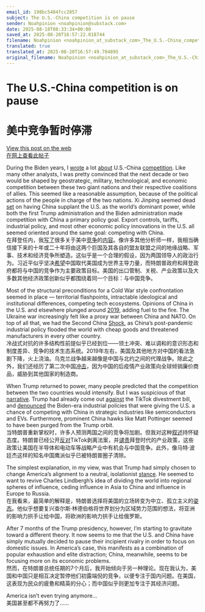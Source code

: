 ```yaml
---
email_id: 198bc5484fcc2857
subject: The U.S.-China competition is on pause
sender: Noahpinion <noahpinion@substack.com>
date: 2025-08-18T08:33:34+00:00
saved_at: 2025-08-20T16:57:22.018744
filename: Noahpinion <noahpinion_at_substack_com>_The_U.S.-China_competition_is_on_pause_20250818_083334.md
translated: true
translated_at: 2025-08-20T16:57:49.704895
original_filename: Noahpinion <noahpinion_at_substack_com>_The_U.S.-China_competition_is_on_pause_20250818_083334.md
---
```


# The U.S.-China competition is on pause  
# 美中竞争暂时停滞

[View this post on the web](https://www.noahpinion.blog/p/the-us-china-competition-is-on-pause)  
[在网上查看此帖子](https://www.noahpinion.blog/p/the-us-china-competition-is-on-pause)

During the Biden years, I [wrote](https://substack.com/redirect/10f68a50-c602-4929-9dd0-f5d712df21e4?j=eyJ1IjoiMjBsbmJwIn0.KztYzEWpJOR2MnnIg5ijVYRyTJF67hinhCJnHuA6bbA) a lot [about](https://substack.com/redirect/e2134b34-3324-405c-9985-82a39e0530d4?j=eyJ1IjoiMjBsbmJwIn0.KztYzEWpJOR2MnnIg5ijVYRyTJF67hinhCJnHuA6bbA) U.S.-China [competition](https://substack.com/redirect/c8db32a6-c1df-4c3f-b2f2-b210e9f37f56?j=eyJ1IjoiMjBsbmJwIn0.KztYzEWpJOR2MnnIg5ijVYRyTJF67hinhCJnHuA6bbA). Like many other analysts, I was pretty convinced that the next decade or two would be shaped by geostrategic, military, technological, and economic competition between these two giant nations and their respective coalitions of allies. This seemed like a reasonable assumption, because of the political actions of the people in charge of the two nations. Xi Jinping seemed dead [set](https://substack.com/redirect/bd1fb863-01b6-40c8-b338-416b7fd25ad7?j=eyJ1IjoiMjBsbmJwIn0.KztYzEWpJOR2MnnIg5ijVYRyTJF67hinhCJnHuA6bbA) on having China supplant the U.S. as the world’s dominant power, while both the first Trump administration and the Biden administration made competition with China a primary policy goal. Export controls, tariffs, industrial policy, and most other economic policy innovations in the U.S. all seemed oriented around the same goal: competing with China.  
在拜登任内，我[写了](https://substack.com/redirect/10f68a50-c602-4929-9dd0-f5d712df21e4?j=eyJ1IjoiMjBsbmJwIn0.KztYzEWpJOR2MnnIg5ijVYRyTJF67hinhCJnHuA6bbA)很多关于美中[竞争](https://substack.com/redirect/c8db32a6-c1df-4c3f-b2f2-b210e9f37f56?j=eyJ1IjoiMjBsbmJwIn0.KztYzEWpJOR2MnnIg5ijVYRyTJF67hinhCJnHuA6bbA)的[内容](https://substack.com/redirect/e2134b34-3324-405c-9985-82a39e0530d4?j=eyJ1IjoiMjBsbmJwIn0.KztYzEWpJOR2MnnIg5ijVYRyTJF67hinhCJnHuA6bbA)。像许多其他分析师一样，我相当确信接下来的十年或二十年将由这两个巨国及其各自的盟友联盟之间的地缘战略、军事、技术和经济竞争所塑造。这似乎是一个合理的假设，因为两国领导人的政治行为。习近平似乎坚决[希望](https://substack.com/redirect/bd1fb863-01b6-40c8-b338-416b7fd25ad7?j=eyJ1IjoiMjBsbmJwIn0.KztYzEWpJOR2MnnIg5ijVYRyTJF67hinhCJnHuA6bbA)中国取代美国成为世界主导力量，而特朗普政府和拜登政府都将与中国的竞争作为主要政策目标。美国的出口管制、关税、产业政策以及大多数其他经济政策创新似乎都围绕着同一个目标：与中国竞争。

Most of the structural preconditions for a Cold War style confrontation seemed in place — territorial flashpoints, intractable ideological and institutional differences, competing tech ecosystems. Opinions of China in the U.S. and elsewhere plunged around [2019](https://substack.com/redirect/e1ad2676-0136-4a6b-8576-ba025d09438d?j=eyJ1IjoiMjBsbmJwIn0.KztYzEWpJOR2MnnIg5ijVYRyTJF67hinhCJnHuA6bbA), adding fuel to the fire. The Ukraine war increasingly felt like a proxy war between China and NATO. On top of all that, we had the Second China [Shock](https://substack.com/redirect/14898691-1995-4ca0-9d18-266dcb29eee3?j=eyJ1IjoiMjBsbmJwIn0.KztYzEWpJOR2MnnIg5ijVYRyTJF67hinhCJnHuA6bbA), as China’s post-pandemic industrial policy flooded the world with cheap goods and threatened manufacturers in every other country.  
冷战式对抗的许多结构性前提似乎已经到位——领土冲突、难以调和的意识形态和制度差异、竞争的技术生态系统。2019年左右，美国及其他地方对中国的看法急剧下降，火上浇油。乌克兰战争越来越像是中国与北约之间的代理战争。除此之外，我们还经历了第二次中国[冲击](https://substack.com/redirect/14898691-1995-4ca0-9d18-266dcb29eee3?j=eyJ1IjoiMjBsbmJwIn0.KztYzEWpJOR2MnnIg5ijVYRyTJF67hinhCJnHuA6bbA)，因为中国的后疫情产业政策向全球倾销廉价商品，威胁到其他国家的制造商。

When Trump returned to power, many people predicted that the competition between the two countries would intensify. But I was suspicious of that [narrative](https://substack.com/redirect/1dccf208-6caa-4b78-bf33-1aa0d4c46007?j=eyJ1IjoiMjBsbmJwIn0.KztYzEWpJOR2MnnIg5ijVYRyTJF67hinhCJnHuA6bbA). Trump had already come out [against](https://substack.com/redirect/cd2201eb-13e7-43e0-a249-fb6d4427fcc5?j=eyJ1IjoiMjBsbmJwIn0.KztYzEWpJOR2MnnIg5ijVYRyTJF67hinhCJnHuA6bbA) the TikTok divestment bill, and [denounced](https://substack.com/redirect/545dc609-2f21-4d81-8dbd-277d0878e067?j=eyJ1IjoiMjBsbmJwIn0.KztYzEWpJOR2MnnIg5ijVYRyTJF67hinhCJnHuA6bbA) the Biden-era industrial policies that were giving the U.S. a chance of competing with China in strategic industries like semiconductors and EVs. Furthermore, prominent China hawks like Matt Pottinger seemed to have been purged from the Trump orbit.  
当特朗普重新掌权时，许多人预测两国之间的竞争将加剧。但我对这种[叙述](https://substack.com/redirect/1dccf208-6caa-4b78-bf33-1aa0d4c46007?j=eyJ1IjoiMjBsbmJwIn0.KztYzEWpJOR2MnnIg5ijVYRyTJF67hinhCJnHuA6bbA)持怀疑态度。特朗普已经公开[反对](https://substack.com/redirect/cd2201eb-13e7-43e0-a249-fb6d4427fcc5?j=eyJ1IjoiMjBsbmJwIn0.KztYzEWpJOR2MnnIg5ijVYRyTJF67hinhCJnHuA6bbA)TikTok剥离法案，并[谴责](https://substack.com/redirect/545dc609-2f21-4d81-8dbd-277d0878e067?j=eyJ1IjoiMjBsbmJwIn0.KztYzEWpJOR2MnnIg5ijVYRyTJF67hinhCJnHuA6bbA)拜登时代的产业政策，这些政策让美国在半导体和电动车等战略产业中有机会与中国竞争。此外，像马特·波廷杰这样的知名中国鹰派似乎已被特朗普圈子清除。

The simplest explanation, in my view, was that Trump had simply chosen to change America’s alignment to a neutral, isolationist [stance](https://substack.com/redirect/dfb2616a-c2b0-487c-8f02-f6413db9f2cd?j=eyJ1IjoiMjBsbmJwIn0.KztYzEWpJOR2MnnIg5ijVYRyTJF67hinhCJnHuA6bbA). He seemed to want to revive Charles Lindbergh’s idea of dividing the world into regional spheres of influence, ceding influence in Asia to China and influence in Europe to Russia.  
在我看来，最简单的解释是，特朗普选择将美国的立场转变为中立、孤立主义的[姿态](https://substack.com/redirect/dfb2616a-c2b0-487c-8f02-f6413db9f2cd?j=eyJ1IjoiMjBsbmJwIn0.KztYzEWpJOR2MnnIg5ijVYRyTJF67hinhCJnHuA6bbA)。他似乎想要复兴查尔斯·林德伯格将世界划分为区域势力范围的想法，将亚洲的影响力拱手让给中国，将欧洲的影响力拱手让给俄罗斯。

After 7 months of the Trump presidency, however, I’m starting to gravitate toward a different theory. It now seems to me that the U.S. and China have simply mutually decided to pause their incipient rivalry in order to focus on domestic issues. In America’s case, this manifests as a combination of popular exhaustion and elite distraction; China, meanwhile, seems to be focusing more on its economic problems.  
然而，在特朗普总统任期的7个月后，我开始倾向于另一种理论。现在我认为，美国和中国只是相互决定暂停他们初露端倪的竞争，以便专注于国内问题。在美国，这表现为民众的疲惫和精英的分心；而中国似乎则更加专注于其经济问题。

America isn’t even trying anymore...  
美国甚至都不再努力了……
